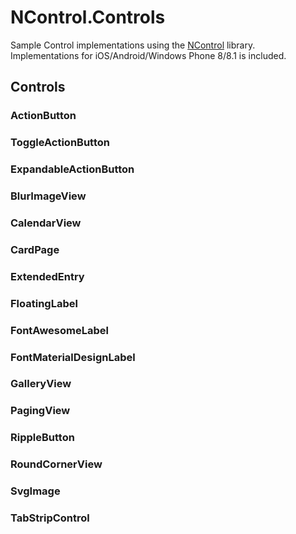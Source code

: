 # NControl.Controls
Sample Control implementations using the [NControl](https://github.com/chrfalch/NControl) library. Implementations for iOS/Android/Windows Phone 8/8.1 is included.

## Controls

### ActionButton

### ToggleActionButton

### ExpandableActionButton

### BlurImageView

### CalendarView

### CardPage

### ExtendedEntry

### FloatingLabel

### FontAwesomeLabel

### FontMaterialDesignLabel

### GalleryView

### PagingView

### RippleButton

### RoundCornerView

### SvgImage

### TabStripControl
